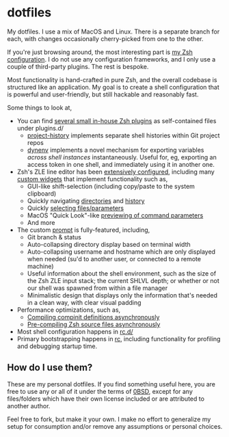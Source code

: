 # dotfiles

My dotfiles. I use a mix of MacOS and Linux. There is a separate branch for each, with changes occasionally cherry-picked from one to the other.

If you're just browsing around, the most interesting part is [my Zsh configuration](https://github.com/aeadio/dotfiles/tree/linux/zsh). I do not use any configuration frameworks, and I only use a couple of third-party plugins. The rest is bespoke.

Most functionality is hand-crafted in pure Zsh, and the overall codebase is structured like an application. My goal is to create a shell configuration that is powerful and user-friendly, but still hackable and reasonably fast.

Some things to look at,

- You can find [several small in-house Zsh plugins](https://github.com/aeadio/dotfiles/tree/linux/zsh/plugins.d) as self-contained files under plugins.d/
  - [project-history](https://github.com/aeadio/dotfiles/blob/linux/zsh/plugins.d/project-history) implements separate shell histories within Git project repos
  - [dynenv](https://github.com/aeadio/dotfiles/blob/linux/zsh/plugins.d/dynenv) implements a novel mechanism for exporting variables _across shell instances_ instantaneously. Useful for, eg, exporting an access token in one shell, and immediately using it in another one.
- Zsh's ZLE line editor has been [extensively configured](https://github.com/aeadio/dotfiles/blob/linux/zsh/rc.d/zle), including many [custom widgets](https://github.com/aeadio/dotfiles/blob/linux/zsh/widgets) that implement functionality such as,
  - GUI-like shift-selection (including copy/paste to the system clipboard)
  - Quickly navigating [directories](https://github.com/aeadio/dotfiles/blob/linux/zsh/widgets/navigate-gitroot-or-home) and [history](https://github.com/aeadio/dotfiles/blob/linux/zsh/widgets/fzf-history)
  - Quickly [selecting files/parameters](https://github.com/aeadio/dotfiles/blob/linux/zsh/widgets/fzf-select-files)
  - MacOS "Quick Look"-like [previewing of command parameters](https://github.com/aeadio/dotfiles/blob/linux/zsh/widgets/open-path-or-pwd)
  - And more
- The custom [prompt](https://github.com/aeadio/dotfiles/blob/linux/zsh/rc.d/prompt) is fully-featured, including,
  - Git branch & status
  - Auto-collapsing directory display based on terminal width
  - Auto-collapsing username and hostname which are only displayed when needed (su'd to another user, or connected to a remote machine)
  - Useful information about the shell environment, such as the size of the Zsh ZLE input stack; the current SHLVL depth; or whether or not our shell was spawned from within a file manager
  - Minimalistic design that displays only the information that's needed in a clean way, with clear visual padding
- Performance optimizations, such as,
  - [Compiling compinit definitions asynchronously](https://github.com/aeadio/dotfiles/blob/linux/zsh/pre.d/10-compinit-async)
  - [Pre-compiling Zsh source files asynchronously](https://github.com/aeadio/dotfiles/blob/linux/zsh/pre.d/99-zcompile)
- Most shell configuration happens in [rc.d/](https://github.com/aeadio/dotfiles/tree/linux/zsh/rc.d)
- Primary bootstrapping happens in [rc](https://github.com/aeadio/dotfiles/blob/linux/zsh/rc), including functionality for profiling and debugging startup time.

## How do I use them?

These are my personal dotfiles. If you find something useful here, you are free to use any or all of it under the terms of [0BSD](https://opensource.org/licenses/0BSD), except for any files/folders which have their own license included or are attributed to another author.

Feel free to fork, but make it your own. I make no effort to generalize my setup for consumption and/or remove any assumptions or personal choices.
